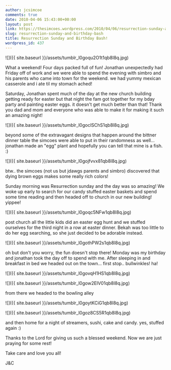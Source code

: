 ```yaml
---
author: jcsimcoe
comments: true
date: 2010-04-06 15:43:00+00:00
layout: post
link: https://thesimcoes.wordpress.com/2010/04/06/resurrection-sunday-and-birthday-bash/
slug: resurrection-sunday-and-birthday-bash
title: Resurrection Sunday and Birthday Bash!
wordpress_id: 437
---
```


![]({{ site.baseurl }}/assets/tumblr_l0goqu2O1t1qb8l8q.jpg)




What a weekend! Four days packed full of fun! Jonathan unexpectedly had Friday off of work and we were able to spend the evening with simbro and his parents who came into town for the weekend. we had yummy mexican casserole and i ate til my stomach ached!




Saturday, Jonathan spent much of the day at the new church building getting ready for easter but that night the fam got together for my bday party and painting easter eggs. it doesn't get much better than that! Thank you dad and mom and everyone who was able to make it for making it such an amazing night!




![]({{ site.baseurl }}/assets/tumblr_l0goclSChS1qb8l8q.jpg)




beyond some of the extravagant designs that happen around the bittner dinner table the simcoes were able to put in their randomness as well… jonathan made an "egg" plant and hopefully you can tell that mine is a fish. :)




![]({{ site.baseurl }}/assets/tumblr_l0gojfvvx81qb8l8q.jpg)




btw.. the simcoes (not us but jdawgs parents and simbro) discovered that dying brown eggs makes some really rich colors!




Sunday morning was Resurrection sunday and the day was so amazing! We woke up early to search for our candy stuffed easter baskets and spend some time reading and then headed off to church in our new building! yippee!




![]({{ site.baseurl }}/assets/tumblr_l0goqc5NFw1qb8l8q.jpg)




post church all the little kids did an easter egg hunt and we stuffed ourselves for the third night in a row at easter dinner. Bekah was too little to do her egg searching, so she just decided to be adorable instead.




![]({{ site.baseurl }}/assets/tumblr_l0gothPW2s1qb8l8q.jpg)




oh but don't you worry, the fun doesn't stop there! Monday was my birthday and jonathan took the day off to spend with me. After sleeping in and breakfast in bed we headed out on the town… first stop.. bullwinkles! ha!




![]({{ site.baseurl }}/assets/tumblr_l0govqH1HS1qb8l8q.jpg)




![]({{ site.baseurl }}/assets/tumblr_l0gow2EIV01qb8l8q.jpg)




from there we headed to the bowling alley




![]({{ site.baseurl }}/assets/tumblr_l0goytKCiG1qb8l8q.jpg)




![]({{ site.baseurl }}/assets/tumblr_l0goz8CS5R1qb8l8q.jpg)




and then home for a night of streamers, sushi, cake and candy. yes, stuffed again :)




Thanks to the Lord for giving us such a blessed weekend. Now we are just praying for some rest!




Take care and love you all!




J&C
